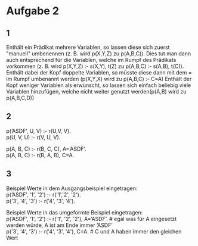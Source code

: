 # Aufgabe 2
## 1
Enthält ein Prädikat mehrere Variablen, so lassen diese sich zuerst "manuell" umbenennen (z. B. wird p(X,Y,Z) zu p(A,B,C)).
Dies tut man dann auch entsprechend für die Variablen, welche im Rumpf des Prädikats vorkommen (z. B. wird p(X,Y,Z) :- s(X,Y), t(Z) zu p(A,B,C) :- s(A,B), t(C)).
Enthält dabei der Kopf doppelte Variablen, so müsste diese dann mit dem = im Rumpf umbenannt werden (p(X,Y,X) wird zu p(A,B,C) :- C=A)
Enthält der Kopf weniger Variablen als erwünscht, so lassen sich einfach beliebig viele Variablen hinzufügen, welche nicht weiter genutzt werden(p(A,B) wird zu p(A,B,C,D))


## 2

p(’ASDF’, U, V) :- r(U,V, V).  
p(U, V, U) :- r(V, U, V).


p(A, B, C) :- r(B, C, C), A=’ASDF’.  
p(A, B, C) :- r(B, A, B), C=A.


## 3

Beispiel Werte in dem Ausgangsbeispiel eingetragen:  
p(’ASDF’, '1', '2') :- r('1','2', '2').  
p('3', '4', '3') :- r('4', '3', '4').

Beispiel Werte in das umgeformte Beispiel eingetragen:  
p(’ASDF’, '1', '2') :- r('1', '2', '2'), A=’ASDF’.  # egal was für A eingesetzt werden würde, A ist am Ende immer ’ASDF’  
p('3', '4', '3') :- r('4', '3', '4'), C=A.          # C und A haben immer den gleichen Wert